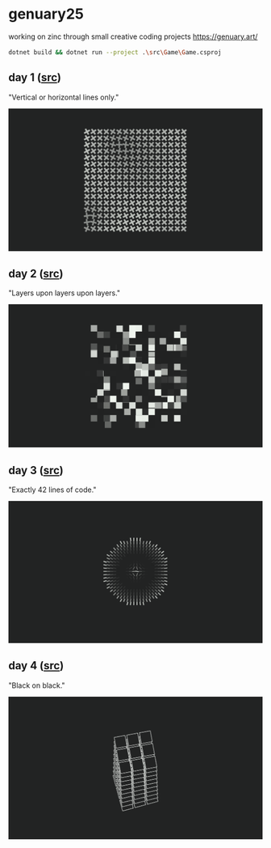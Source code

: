 # genuary25

working on zinc through small creative coding projects
https://genuary.art/

```bash
dotnet build && dotnet run --project .\src\Game\Game.csproj
```

## day 1 ([src](/src/Game/days/1/genuary1.cs))
"Vertical or horizontal lines only."

![](/src/Game/days/1/genuary1.png)

## day 2 ([src](/src/Game/days/2/genuary2.cs))
"Layers upon layers upon layers."

![](/src/Game/days/2/genuary2.png)

## day 3 ([src](/src/Game/days/3/genuary3.cs))
"Exactly 42 lines of code."

![](/src/Game/days/3/genuary3.png)

## day 4 ([src](/src/Game/days/4/genuary4.cs))
"Black on black."

![](/src/Game/days/4/genuary4.png)


